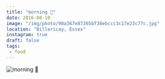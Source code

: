```yaml
---
title: "morning 🍓"
date: 2016-08-10
image: "/img/photo/90a367e87265bf38ebccc3c17e23c77c.jpg"
location: "Billericay, Essex"
instagram: true
draft: false
tags:
 - food
---
```


![morning 🍓](/img/photo/90a367e87265bf38ebccc3c17e23c77c.jpg)
